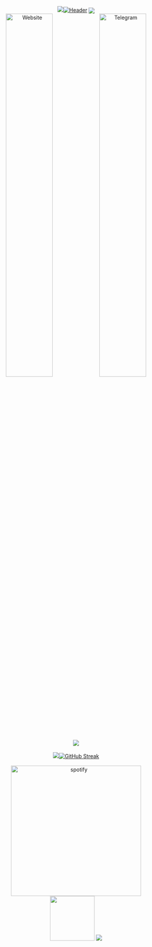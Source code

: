 <div align="center"> 
  <a href="#Header"><img src="#StreakStat"><img src="https://capsule-render.vercel.app/api?type=venom&height=300&color=gradient&text=Vauth's%20Stats" alt="Header" /></a>
  <a href="#GithubStat"><img src="https://github-widgetbox.vercel.app/api/profile?username=vauth&data=followers,repositories,stars,commits&theme=rgb" align="center" ></a><br>
  <a href='https://ivuxy.tech' target="_blank"><img alt='Website' width="50%" src='https://capsule-render.vercel.app/api?type=venom&height=200&color=000000&text=Website&textBg=false&section=header&reversal=false&fontColor=ffffff&fontAlign=50&fontAlignY=60&animation=null&fontSize=60' align='center'/></a><a href='https://t.me/feelded' target="_blank"><img alt='Telegram' width="50%" src='https://capsule-render.vercel.app/api?type=venom&height=200&color=000000&text=Telegram&textBg=false&section=header&reversal=false&fontColor=ffffff&fontAlign=50&fontAlignY=60&animation=null&fontSize=60' align='center'/></a>
  <a href="#SkillStat"><img src="https://github-widgetbox.vercel.app/api/skills?languages=js,ts,java,php,python,html,css,c,cpp,csharp,bash,xml,json,yaml,postgresql,mysql,powershell,markdown&libraries=selenium,numpy,scrapy,sqlite,qt,tensorflow,jquery&tools=git,docker,npm,firebase,mongodb,vercel,redis,nodejs,heroku,apache,nginx,aws,jupyter,gradle&software=linux,windows,vscode&theme=rgb" align="center"></a><br><br>
  <a href="#StreakStat"><img src="#StreakStat"><img src="https://streak-stats.demolab.com?user=vauth&mode=week&theme=midnight-purple&border_radius=30&hide_border=true&card_width=800" alt="GitHub Streak" /></a><br><br>
  <a href="https://spotify-github-profile.kittinanx.com/api/view?uid=sq3oo7vflwv2uk1nxqrbjfzk3&redirect=true"><img width="350" src="https://spotify-github-profile.kittinanx.com/api/view?uid=sq3oo7vflwv2uk1nxqrbjfzk3&cover_image=false&theme=compact&show_offline=false&background_color=black&&interchange=false" alt="spotify" /></a><br>
  <a href="http://t.me/send?start=IV394F8PVWHJ"><img src="https://cdn.buymeacoffee.com/buttons/v2/arial-orange.png" width="120"></a>
  <a href="#ViewStat"><img src="https://komarev.com/ghpvc/?username=vauth&style=pixel"></a>
</div>
